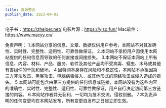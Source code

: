 ```yaml
---
title: 资源整合
publish_date: 2023-04-01
---
```


电子书：https://zhelper.net/
电影片源：https://yiso.fun/
Mac软件：https://www.macyy.cn/

免责声明：
1.本网站分享的信息、文章、数据仅供用户参考，本网站不对其准确性、实时性、完整性、适用性、可靠性做保证。
2.本网站不承担用户因使用本网站提供的任何信息而导致的任何直接或间接损失。
3.本网站不保证本网站上所有信息、内容、材料、产品、服务、软件及其他产品均不受病毒、蠕虫、木马或其他有害组件的干扰和破坏。
4.因特网本身存在风险和不稳定性，本网站不承担因第三方非法攻击、黑客攻击、电脑病毒侵入，或其他形式的网络攻击或侵入造成的损失。
5.本网站可能包含由第三方提供的任何信息或链接，本网站没有为这些内容的准确性、实时性、完整性、适用性、可靠性做保证，用户自行决定访问第三方链接的内容。
6.本网站作者并无获利，一切均为技术交流。侵权则删。
7.本免责声明的任何变更均在本网站发布，所有变更自发布之日起立即生效。